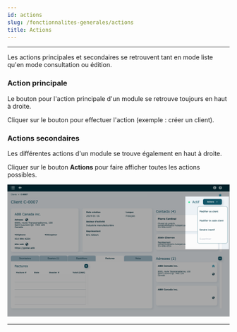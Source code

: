```yaml
---
id: actions
slug: /fonctionnalites-generales/actions
title: Actions
---
```


---

Les actions principales et secondaires se retrouvent tant en mode liste qu'en mode consultation ou édition.

### Action principale

Le bouton pour l'action principale d'un module se retrouve toujours en haut à droite.

Cliquer sur le bouton pour effectuer l'action (exemple : créer un client).

### Actions secondaires

Les différentes actions d'un module se trouve également en haut à droite.

Cliquer sur le bouton **Actions** pour faire afficher toutes les actions possibles.

![](../../static/img/Fonctionnalites_actions_01.png)

---
